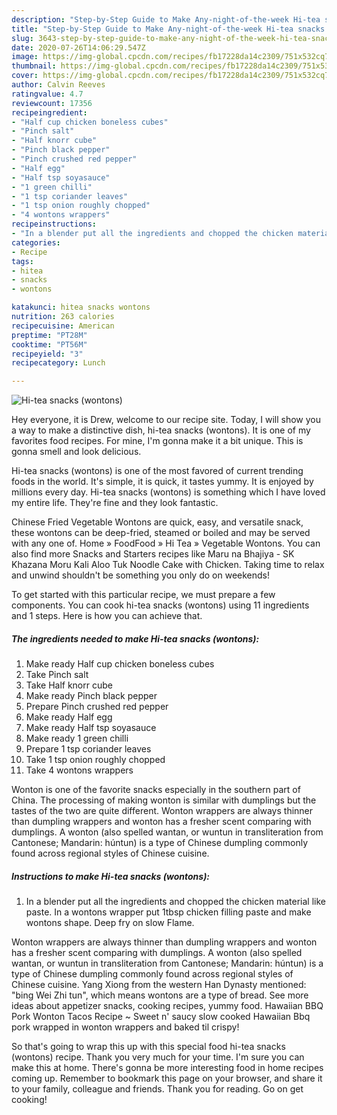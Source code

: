 ```yaml
---
description: "Step-by-Step Guide to Make Any-night-of-the-week Hi-tea snacks (wontons)"
title: "Step-by-Step Guide to Make Any-night-of-the-week Hi-tea snacks (wontons)"
slug: 3643-step-by-step-guide-to-make-any-night-of-the-week-hi-tea-snacks-wontons
date: 2020-07-26T14:06:29.547Z
image: https://img-global.cpcdn.com/recipes/fb17228da14c2309/751x532cq70/hi-tea-snacks-wontons-recipe-main-photo.jpg
thumbnail: https://img-global.cpcdn.com/recipes/fb17228da14c2309/751x532cq70/hi-tea-snacks-wontons-recipe-main-photo.jpg
cover: https://img-global.cpcdn.com/recipes/fb17228da14c2309/751x532cq70/hi-tea-snacks-wontons-recipe-main-photo.jpg
author: Calvin Reeves
ratingvalue: 4.7
reviewcount: 17356
recipeingredient:
- "Half cup chicken boneless cubes"
- "Pinch salt"
- "Half knorr cube"
- "Pinch black pepper"
- "Pinch crushed red pepper"
- "Half egg"
- "Half tsp soyasauce"
- "1 green chilli"
- "1 tsp coriander leaves"
- "1 tsp onion roughly chopped"
- "4 wontons wrappers"
recipeinstructions:
- "In a blender put all the ingredients and chopped the chicken material like paste. In a wontons wrapper put 1tbsp chicken filling paste and make wontons shape. Deep fry on slow Flame."
categories:
- Recipe
tags:
- hitea
- snacks
- wontons

katakunci: hitea snacks wontons 
nutrition: 263 calories
recipecuisine: American
preptime: "PT28M"
cooktime: "PT56M"
recipeyield: "3"
recipecategory: Lunch

---
```



![Hi-tea snacks (wontons)](https://img-global.cpcdn.com/recipes/fb17228da14c2309/751x532cq70/hi-tea-snacks-wontons-recipe-main-photo.jpg)

Hey everyone, it is Drew, welcome to our recipe site. Today, I will show you a way to make a distinctive dish, hi-tea snacks (wontons). It is one of my favorites food recipes. For mine, I'm gonna make it a bit unique. This is gonna smell and look delicious.

Hi-tea snacks (wontons) is one of the most favored of current trending foods in the world. It's simple, it is quick, it tastes yummy. It is enjoyed by millions every day. Hi-tea snacks (wontons) is something which I have loved my entire life. They're fine and they look fantastic.

Chinese Fried Vegetable Wontons are quick, easy, and versatile snack, these wontons can be deep-fried, steamed or boiled and may be served with any one of. Home » FoodFood » Hi Tea » Vegetable Wontons. You can also find more Snacks and Starters recipes like Maru na Bhajiya - SK Khazana Moru Kali Aloo Tuk Noodle Cake with Chicken. Taking time to relax and unwind shouldn&#39;t be something you only do on weekends!


To get started with this particular recipe, we must prepare a few components. You can cook hi-tea snacks (wontons) using 11 ingredients and 1 steps. Here is how you can achieve that.

<!--inarticleads1-->

##### The ingredients needed to make Hi-tea snacks (wontons):

1. Make ready Half cup chicken boneless cubes
1. Take Pinch salt
1. Take Half knorr cube
1. Make ready Pinch black pepper
1. Prepare Pinch crushed red pepper
1. Make ready Half egg
1. Make ready Half tsp soyasauce
1. Make ready 1 green chilli
1. Prepare 1 tsp coriander leaves
1. Take 1 tsp onion roughly chopped
1. Take 4 wontons wrappers


Wonton is one of the favorite snacks especially in the southern part of China. The processing of making wonton is similar with dumplings but the tastes of the two are quite different. Wonton wrappers are always thinner than dumpling wrappers and wonton has a fresher scent comparing with dumplings. A wonton (also spelled wantan, or wuntun in transliteration from Cantonese; Mandarin: húntun) is a type of Chinese dumpling commonly found across regional styles of Chinese cuisine. 

<!--inarticleads2-->

##### Instructions to make Hi-tea snacks (wontons):

1. In a blender put all the ingredients and chopped the chicken material like paste. In a wontons wrapper put 1tbsp chicken filling paste and make wontons shape. Deep fry on slow Flame.


Wonton wrappers are always thinner than dumpling wrappers and wonton has a fresher scent comparing with dumplings. A wonton (also spelled wantan, or wuntun in transliteration from Cantonese; Mandarin: húntun) is a type of Chinese dumpling commonly found across regional styles of Chinese cuisine. Yang Xiong from the western Han Dynasty mentioned: &#34;bing Wei Zhi tun&#34;, which means wontons are a type of bread. See more ideas about appetizer snacks, cooking recipes, yummy food. Hawaiian BBQ Pork Wonton Tacos Recipe ~ Sweet n&#39; saucy slow cooked Hawaiian Bbq pork wrapped in wonton wrappers and baked til crispy! 

So that's going to wrap this up with this special food hi-tea snacks (wontons) recipe. Thank you very much for your time. I'm sure you can make this at home. There's gonna be more interesting food in home recipes coming up. Remember to bookmark this page on your browser, and share it to your family, colleague and friends. Thank you for reading. Go on get cooking!
